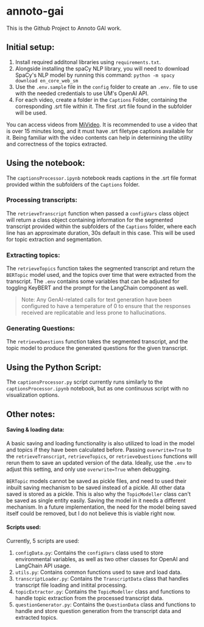 # annoto-gai
This is the Github Project to Annoto GAI work.

## Initial setup: 
1. Install required additonal libraries using `requirements.txt`.  
2. Alongside installing the spaCy NLP library, you will need to download SpaCy's NLP model by running this command: `python -m spacy download en_core_web_sm`
3. Use the `.env.sample` file in the `config` folder to create an `.env.` file to use with the needed credentials to use UM's OpenAI API.  
4. For each video, create a folder in the `Captions` Folder, containing the corresponding .srt file within it. The first .srt file found in the subfolder will be used.  

You can access videos from [MiVideo](https://www.mivideo.it.umich.edu/). It is recommended to use a video that is over 15 minutes long, and it must have .srt filetype captions available for it. Being familiar with the video contents can help in determining the utility and correctness of the topics extracted.

## Using the notebook: 
The `captionsProcessor.ipynb` notebook reads captions in the .srt file format provided within the subfolders of the `Captions` folder.  

### Processing transcripts: 
The `retrieveTranscript` function when passed a `configVars` class object  will return a class object containing information for the segmented transcript provided within the subfolders of the `Captions` folder, where each line has an approximate duration, 30s default in this case. This will be used for topic extraction and segmentation. 

### Extracting topics:
The `retrieveTopics` function takes the segmented transcript and return the `BERTopic` model used, and the topics over time that were extracted from the transcript. 
The `.env` contains some variables that can be adjusted for toggling KeyBERT and the prompt for the LangChain component as well. 

> Note: Any GenAI-related calls for text generation have been configured to have a temperature of 0 to ensure that the responses received are replicatable and less prone to hallucinations. 

### Generating Questions:
The `retrieveQuestions` function takes the segmented transcript, and the topic model to produce the generated questions for the given transcript.

## Using the Python Script:
The `captionsProcessor.py` script currently runs similarly to the `captionsProcessor.ipynb` notebook, but as one continuous script with no visualization options.

## Other notes: 
#### Saving & loading data:
A basic saving and loading functionality is also utilized to load in the model and topics if they have been calculated before. Passing `overwrite=True` to the `retrieveTranscript`, `retrieveTopics`, or `retrieveQuestions` functions will rerun them to save an updated version of the data. Ideally, use the `.env` to adjust this setting, and only use `overwrite=True` when debugging. 

`BERTopic` models cannot be saved as pickle files, and need to used their inbuilt saving mechanism to be saved instead of a pickle. All other data saved is stored as a pickle.
This is also why the `TopicModeller` class can't be saved as single entity easily. Saving the model in it needs a different mechanism. 
In a future implementation, the need for the model being saved itself could be removed, but I do not believe this is viable right now.

#### Scripts used:
Currently, 5 scripts are used:
1. `configData.py`: Contains the `configVars` class used to store environmental variables, as well as two other classes for OpenAI and LangChain API usage.
2. `utils.py`: Contains common functions used to save and load data.
3. `transcriptLoader.py`: Contains the `TranscriptData` class that handles transcript file loading and initital processing.
4. `topicExtractor.py`: Contains the `TopicModeller` class and functions to handle topic extraction from the processed transcript data.
5. `questionGenerator.py`: Contains the `QuestionData` class and functions to handle and store question generation from the transcript data and extracted topics.
